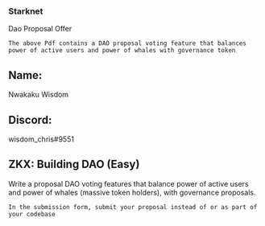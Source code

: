 ### Starknet

Dao Proposal Offer

`The above Pdf contains a DAO proposal voting feature that balances power of active users and power of whales with governance token`

## Name:
 Nwakaku Wisdom
## Discord:
 wisdom_chris#9551

## ZKX: Building DAO (Easy)
Write a proposal DAO voting features that balance power of active users and power of whales (massive token holders), with governance proposals.

`In the submission form, submit your proposal instead of or as part of your codebase`